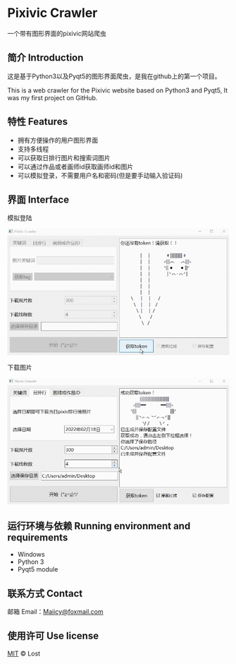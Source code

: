 # Pixivic Crawler
一个带有图形界面的pixivic网站爬虫

## 简介 Introduction
这是基于Python3以及Pyqt5的图形界面爬虫，是我在github上的第一个项目。

This is a web crawler for the Pixivic website based on Python3 and Pyqt5,  It was my first project on GitHub.   

## 特性 Features
- 拥有方便操作的用户图形界面
- 支持多线程
- 可以获取日排行图片和搜索词图片
- 可以通过作品或者画师id获取画师id和图片
- 可以模拟登录，不需要用户名和密码(但是要手动输入验证码)

## 界面 Interface

模拟登陆

![2](image-folder\2.gif)

下载图片

![1](image-folder\1.gif)

## 运行环境与依赖 Running environment and requirements

- Windows
- Python 3
- Pyqt5 module

## 联系方式 Contact
邮箱 Email：Maiicy@foxmail.com

## 使用许可 Use license
[MIT](LICENSE) © Lost

